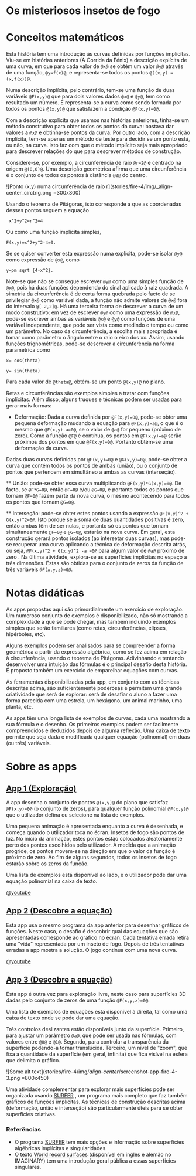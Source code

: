 Os misteriosos insetos de fogo
==============================

# Conceitos matemáticos
Esta história tem uma introdução às curvas definidas por funções implícitas. Viu-se em histórias anteriores (A Corrida da Fénix) a descrição explícita de uma curva, em que para cada valor de `@x@` se obtém um valor `@y@` através de uma função, `@y=f(x)@`, e representa-se todos os pontos `@((x,y) = (x,f(x))@`.

Numa descrição implícita, pelo contrário, tem-se uma função de duas variáveis `@F(x,y)@` que para dois valores dados `@x@` e `@y@`, tem como resultado um número. E representa-se a curva como sendo formada por todos os pontos `@(x,y)@` que satisfazem a condição `@F(x,y)=0@`.

Com a descrição explícita que usamos nas histórias anteriores, tinha-se um método construtivo para obter todos os pontos da curva: bastava dar valores a `@x@` e obtinha-se pontos da curva. Por outro lado, com a descrição implícita, tem-se apenas um método de teste para decidir se um ponto está, ou não, na curva. Isto faz com que o método implícito seja mais apropriado para descrever relações do que para descrever métodos de construção.

Considere-se, por exemplo, a circunferência de raio `@r=2@` e centrado na origem `@(0,0)@`. Uma descrição geométrica afirma que uma circunferência é o conjunto de todos os pontos à distância `@2@` do centro.

![Ponto (x,y) numa circunferência de raio r](stories/fire-4/img/_align-center_circtrig.png =300x300)

Usando o teorema de Pitágoras, isto corresponde a que as coordenadas desses pontos seguem a equação

```AsciiMath
 x^2+y^2=r^2=4
 ```

Ou como uma função implícita simples,
```AsciiMath
F(x,y)=x^2+y^2-4=0.
```
Se se quiser converter esta expressão numa explícita, pode-se isolar `@y@` como expressão de `@x@`, como
```AsciiMath
y=pm sqrt {4-x^2}.
```
Note-se que não se consegue escrever `@y@` como uma simples função de `@x@`, pois há duas funções dependendo do sinal aplicado à raiz quadrada. A simetria da circunferência é de certa forma quebrada pelo facto de se privilegiar `@x@` como variável dada, a função não admite valores de `@x@` fora do intervalo `@[-2,2]@`.
Há uma terceira forma de descrever a curva de um modo construtivo: em vez de escrever `@y@` como uma expressão de `@x@`, pode-se escrever ambas as variáveis `@x@` e `@y@` como funções de uma variável independente, que pode ser vista como medindo o tempo ou como um parâmetro. No caso da circunferência, a escolha mais apropriada é tomar como parâmetro o ângulo entre o raio o eixo dos xx. Assim, usando funções trignométricas, pode-se descrever a circunferência na forma paramétrica como
```AsciiMath
x= cos(theta)

y= sin(theta)
```

Para cada valor de `@theta@`, obtém-se um ponto `@(x,y)@` no plano.

Retas e circunferências são exemplos simples a tratar com funções implícitas. Além disso, alguns truques e técnicas podem ser usadas para gerar mais formas:

* Deformação: Dada a curva definida por `@F(x,y)=0@`, pode-se obter uma pequena deformação mudando a equação para `@F(x,y)=a@`, o que é o mesmo que `@F(x,y)-a=0@`, se o valor de `@a@` for pequeno (próximo de zero). Como a função `@F@` é contínua, os pontos em `@F(x,y)=a@` serão próximos dos pontos em que `@F(x,y)=0@`. Portanto obtém-se uma deformação da curva.

Dadas duas curvas definidas por `@F(x,y)=0@` e `@G(x,y)=0@`, pode-se obter a curva que contém todos os pontos de ambas (união), ou o conjunto de pontos que pertencem em simultâneo a ambas as curvas (interseção).

** União: pode-se obter essa curva multiplicando `@F(x,y)*G(x,y)=0@`. De facto, se `@F*G=0@`, então `@F=0@` e/ou `@G=0@`, e portanto todos os pontos que tornam `@F=0@` fazem parte da nova curva, o mesmo acontecendo para todos os pontos que tornam `@G=0@`.

** Interseção: pode-se obter estes pontos usando a expressão `@F(x,y)^2 + G(x,y)^2=0@`. Isto porque se a soma de duas quantidades positivas é zero, então ambas têm de ser nulas, e portanto só os pontos que tornam simultaneamente `@F=0@` e `@G=0@`, estarão na nova curva. Em geral, esta construção gerará pontos isolados (ao intersetar duas curvas), mas pode-se recuperar uma curva aplicando a técnica de deformação descrita atrás, ou seja, `@F(x,y)^2 + G(x,y)^2 -a =0@` para algum valor de `@a@` próximo de zero
.
Na última atividade, explora-se as superfícies implícitas no espaço a três dimensões. Estas são obtidas para o conjunto de zeros da função de três variáveis `@F(x,y,z)=0@`.


# Notas didáticas
As apps propostas aqui são primordialmente um exercício de exploração. Um numeroso conjunto de exemplos é disponibilizado, não só mostrando a complexidade a que se pode chegar, mas também incluindo exemplos simples que serão familiares (como retas, circunferências, elipses, hipérboles, etc).

Alguns exemplos podem ser analisados para se compreender a forma geométrica a partir da expressão algébrica, como se fez acima em relação à circunferência, usando o teorema de Pitágoras. Adivinhando e tentando desenvolver uma intuição das fórmulas é o principal desafio desta história. É proposto também um exercício de emparelhar equações com curvas.

As ferramentas disponibilizadas pela app, em conjunto com as técnicas descritas acima, são suficientemente poderosas e permitem uma grande criatividade que será de explorar: será de desafiar o aluno a fazer uma forma parecida com uma estrela, um hexágono, um animal marinho, uma planta, etc.

As apps têm uma longa lista de exemplos de curvas, cada uma mostrando a sua fórmula e o desenho. Os primeiros exemplos podem ser facilmente compreendidos e deduzidos depois de alguma reflexão. Uma caixa de texto permite que seja dada e modificada qualquer equação (polinomial) em duas (ou três) variáveis.

# Sobre as apps

## [App 1 (Exploração)]($HUB_URL/pt/apps/?appNumber=0&story=fire-4)
A app desenha o conjunto de pontos `@(x,y)@` do plano que satisfaz `@F(x,y)=0@` (o conjunto de zeros), para qualquer função polinomial `@F(x,y)@` que o utilizador defina ou selecione na lista de exemplos.

Uma pequena animação é apresentada enquanto a curva é desenhada, e começa quando o utilizador toca no écran. Insetos de fogo são pontos de luz. No início da animação, estes pontos estão colocados aleatoriamente perto dos pontos escolhidos pelo utilizador. À medida que a animação progride, os pontos movem-se na direção em que o valor da função é próximo de zero. Ao fim de alguns segundos, todos os insetos de fogo estarão sobre os zeros da função.

Uma lista de exemplos está disponível ao lado, e o utilizador pode dar uma equação polinomial na caixa de texto.

@[youtube](XoGBCCIlgnc?_align-center_)

## [App 2 (Descobre a equação)]($HUB_URL/pt/apps/?appNumber=1&story=fire-4)
Esta app usa o mesmo programa da app anterior para desenhar gráficos de funções. Neste caso, o desafio é descobrir qual das equações que são apresentadas corresponde ao gráfico no écran. Cada tentativa errada retira uma "vida" representada por um inseto de fogo. Depois de três tentativas erradas a app mostra a solução. O jogo continua com uma nova curva.

@[youtube](RI82ffVucEA?_align-center_)

## [App 3 (Descobre a equação)]($HUB_URL/pt/apps/?appNumber=2&story=fire-4)
Esta app é outra vez para exploração livre, neste caso para superfícies 3D dadas pelo conjunto de zeros de uma função `@F(x,y,z)=0@`.

Uma lista de exemplos de equações está disponível à direita, tal como uma caixa de texto onde se pode dar uma equação.

Três controlos deslizantes estão disponíveis junto da superfície. Primeiro, para ajustar um parâmetro `@a@`, que pode ser usada nas fórmulas, com valores entre `@0@` e `@1@`. Segundo, para controlar a transparência da superfície podendo-a tornar translúcida. Terceiro, um nível de "zoom", que fixa a quantidade da superfície (em geral, infinita) que fica visível na esfera que delimita o gráfico.

![Some alt text](stories/fire-4/img/_align-center_/screenshot-app-fire-4-3.png =800x450)

Uma atividade complementar para explorar mais superfícies pode ser organizada usando 
[SURFER](https://imaginary.org/program/surfer)
, um programa mais completo que faz também gráficos de funções implícitas. As técnicas de construção descritas acima (deformação, união e interseção) são particularmente úteis para se obter superfícies criativas.

### Referências
*  O programa 
[SURFER](https://imaginary.org/program/surfer) 
 tem mais opções e informação sobre superfícies algébricas implícitas e singularidades.
* O texto 
 [World record surfaces](https://imaginary.org/background-material/world-record-surfaces)
  (disponível em inglês e alemão no IMAGINARY) tem uma introdução geral pública a essas superfícies singulares.

